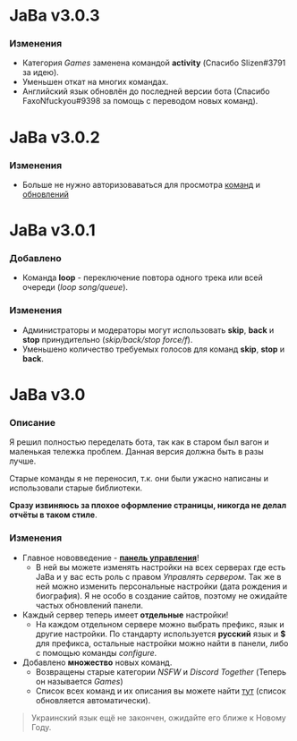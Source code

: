 # JaBa v3.0.3

### Изменения
* Категория *Games* заменена командой **activity** (Спасибо Slizen#3791 за идею).
* Уменьшен откат на многих командах.
* Английский язык обновлён до последней версии бота (Спасибо FaxoNfuckyou#9398 за помощь с переводом новых команд).


# JaBa v3.0.2

### Изменения
* Больше не нужно авторизоваваться для просмотра [команд](/commands) и [обновлений](/updates)


# JaBa v3.0.1

### Добавлено
* Команда **loop** - переключение повтора одного трека или всей очереди (*loop song/queue*).

### Изменения
* Администраторы и модераторы могут использовать **skip**, **back** и **stop** принудительно (*skip/back/stop force/f*).
* Уменьшено количество требуемых голосов для команд **skip**, **stop** и **back**.


# JaBa v3.0

### Описание
Я решил полностью переделать бота, так как в старом был вагон и маленькая тележка проблем. Данная верcия должна быть в разы лучше.

Старые команды я не переносил, т.к. они были ужасно написаны и использовали старые библиотеки.

**Сразу извиняюсь за плохое оформление страницы, никогда не делал отчёты в таком стиле**.

### Изменения
* Главное нововведение - **[панель управления](https://jaba.pp.ua)**!
	* В ней вы можете изменять настройки на всех серверах где есть JaBa и у вас есть роль с правом *Управлять сервером*. Так же в ней можно изменить персональные настройки (дата рождения и биография). Я не особо в создание сайтов, поэтому не ожидайте частых обновлений панели.
* Каждый сервер теперь имеет **отдельные** настройки!
	* На каждом отдельном сервере можно выбрать префикс, язык и другие настройки. По стандарту используется **русский** язык и **$** для префикса, остальные настройки можно найти в панели, либо с помощью команды *configure*.
* Добавлено **множество** новых команд.
	* Возвращены старые категории *NSFW* и *Discord Together* (Теперь он называется *Games*)
	* Список всех команд и их описания вы можете найти [тут](/commands) (список обновляется автоматически).

> Украинский язык ещё не закончен, ожидайте его ближе к Новому Году.